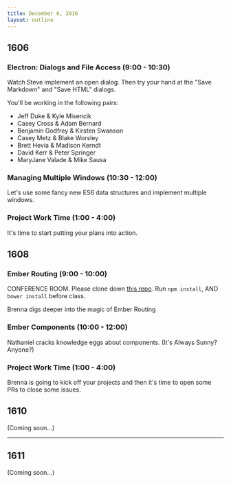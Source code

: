 ```yaml
---
title: December 6, 2016
layout: outline
---
```


## 1606

### Electron: Dialogs and File Access (9:00 - 10:30)

Watch Steve implement an open dialog. Then try your hand at the "Save Markdown" and "Save HTML" dialogs.

You'll be working in the following pairs:

* Jeff Duke & Kyle Misencik
* Casey Cross & Adam Bernard
* Benjamin Godfrey & Kirsten Swanson
* Casey Metz & Blake Worsley
* Brett Hevia & Madison Kerndt
* David Kerr & Peter Springer
* MaryJane Valade & Mike Sausa

### Managing Multiple Windows (10:30 - 12:00)

Let's use some fancy new ES6 data structures and implement multiple windows.

### Project Work Time (1:00 - 4:00)

It's time to start putting your plans into action.

## 1608

### Ember Routing (9:00 - 10:00)

CONFERENCE ROOM. Please clone down [this repo](https://github.com/turingschool-examples/beard-beats-two). Run `npm install`, AND `bower install` before class.

Brenna digs deeper into the magic of Ember Routing

### Ember Components (10:00 - 12:00)

Nathaniel cracks knowledge eggs about components. (It's Always Sunny? Anyone?)

### Project Work Time (1:00 - 4:00)

Brenna is going to kick off your projects and then it's time to open some PRs to close some issues.


## 1610

(Coming soon...)

***

## 1611

(Coming soon...)
